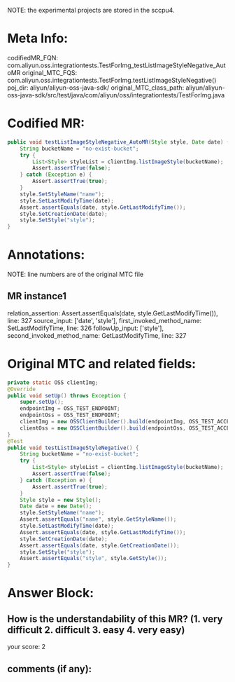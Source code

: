 NOTE: the experimental projects are stored in the sccpu4.

# Meta Info:
codifiedMR_FQN:
com.aliyun.oss.integrationtests.TestForImg_testListImageStyleNegative_AutoMR
original_MTC_FQS:
com.aliyun.oss.integrationtests.TestForImg.testListImageStyleNegative()
poj_dir:
aliyun/aliyun-oss-java-sdk/
original_MTC_class_path:
aliyun/aliyun-oss-java-sdk/src/test/java/com/aliyun/oss/integrationtests/TestForImg.java

# Codified MR:
```java
public void testListImageStyleNegative_AutoMR(Style style, Date date) {
    String bucketName = "no-exist-bucket";
    try {
        List<Style> styleList = clientImg.listImageStyle(bucketName);
        Assert.assertTrue(false);
    } catch (Exception e) {
        Assert.assertTrue(true);
    }
    style.SetStyleName("name");
    style.SetLastModifyTime(date);
    Assert.assertEquals(date, style.GetLastModifyTime());
    style.SetCreationDate(date);
    style.SetStyle("style");
}
```

# Annotations:
NOTE: line numbers are of the original MTC file
## MR instance1
relation_assertion: Assert.assertEquals(date, style.GetLastModifyTime()), line: 327 
source_input: ['date', 'style'], first_invoked_method_name: SetLastModifyTime, line: 326 
followUp_input: ['style'], second_invoked_method_name: GetLastModifyTime, line: 327 


# Original MTC and related fields:
```java
private static OSS clientImg;
@Override
public void setUp() throws Exception {
    super.setUp();
    endpointImg = OSS_TEST_ENDPOINT;
    endpointOss = OSS_TEST_ENDPOINT;
    clientImg = new OSSClientBuilder().build(endpointImg, OSS_TEST_ACCESS_KEY_ID, OSS_TEST_ACCESS_KEY_SECRET, new ClientBuilderConfiguration());
    clientOss = new OSSClientBuilder().build(endpointOss, OSS_TEST_ACCESS_KEY_ID, OSS_TEST_ACCESS_KEY_SECRET, new ClientBuilderConfiguration());
}
@Test
public void testListImageStyleNegative() {
    String bucketName = "no-exist-bucket";
    try {
        List<Style> styleList = clientImg.listImageStyle(bucketName);
        Assert.assertTrue(false);
    } catch (Exception e) {
        Assert.assertTrue(true);
    }
    Style style = new Style();
    Date date = new Date();
    style.SetStyleName("name");
    Assert.assertEquals("name", style.GetStyleName());
    style.SetLastModifyTime(date);
    Assert.assertEquals(date, style.GetLastModifyTime());
    style.SetCreationDate(date);
    Assert.assertEquals(date, style.GetCreationDate());
    style.SetStyle("style");
    Assert.assertEquals("style", style.GetStyle());
}

```


# Answer Block: 
## How is the understandability of this MR? (1. very difficult 2. difficult 3. easy 4. very easy)
your score: 2
 
## comments (if any): 
```txt

```